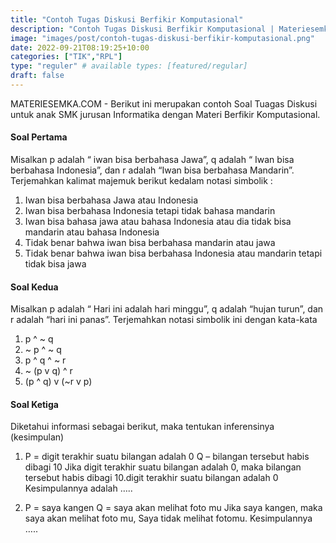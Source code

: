 ```yaml
---
title: "Contoh Tugas Diskusi Berfikir Komputasional"
description: "Contoh Tugas Diskusi Berfikir Komputasional | Materiesemka.com"
image: "images/post/contoh-tugas-diskusi-berfikir-komputasional.png"
date: 2022-09-21T08:19:25+10:00
categories: ["TIK","RPL"]
type: "reguler" # available types: [featured/regular]
draft: false
---
```


MATERIESEMKA.COM - Berikut ini merupakan contoh Soal Tuagas Diskusi untuk anak SMK jurusan Informatika dengan Materi Berfikir Komputasional. 

#### Soal Pertama
Misalkan p adalah “ iwan bisa berbahasa Jawa”, q adalah “ Iwan bisa berbahasa Indonesia”, dan r adalah “Iwan bisa berbahasa Mandarin”. Terjemahkan kalimat majemuk berikut kedalam notasi simbolik :
1. Iwan bisa berbahasa Jawa atau Indonesia
2. Iwan bisa berbahasa Indonesia tetapi tidak bahasa mandarin
3. Iwan bisa bahasa jawa atau bahasa Indonesia atau dia tidak bisa mandarin atau bahasa Indonesia
4. Tidak benar bahwa iwan bisa berbahasa mandarin atau jawa
5. Tidak benar bahwa iwan bisa berbahasa Indonesia atau mandarin tetapi tidak bisa jawa

#### Soal Kedua
Misalkan p adalah “ Hari ini adalah hari minggu”, q adalah “hujan turun”, dan r adalah “hari ini panas”. Terjemahkan notasi simbolik ini dengan kata-kata
1. p ^ ~ q
2. ~ p ^ ~ q
3. p ^ q ^ ~ r
4. ~ (p v q) ^ r
5. (p ^ q) v (~r v p)

#### Soal Ketiga
Diketahui informasi sebagai berikut, maka tentukan inferensinya (kesimpulan)
1. P = digit terakhir suatu bilangan adalah 0
   Q – bilangan tersebut habis dibagi 10
   Jika digit terakhir suatu bilangan adalah 0, maka bilangan tersebut habis dibagi 10.digit terakhir suatu bilangan adalah 0 Kesimpulannya adalah …..

2. P = saya kangen
   Q = saya akan melihat foto mu
   Jika saya kangen, maka saya akan melihat foto mu, Saya tidak melihat fotomu.
   Kesimpulannya …..